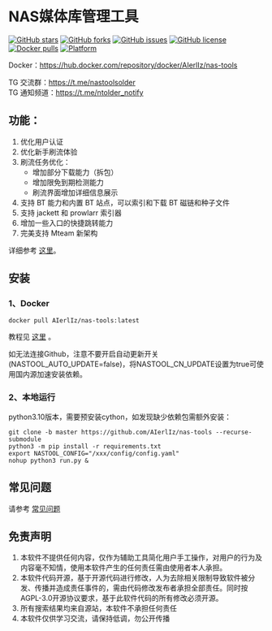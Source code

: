 # NAS媒体库管理工具


[![GitHub stars](https://img.shields.io/github/stars/AIerlIz/nas-tools?style=plastic)](https://github.com/AIerlIz/nas-tools/stargazers)
[![GitHub forks](https://img.shields.io/github/forks/AIerlIz/nas-tools?style=plastic)](https://github.com/AIerlIz/nas-tools/network/members)
[![GitHub issues](https://img.shields.io/github/issues/AIerlIz/nas-tools?style=plastic)](https://github.com/AIerlIz/nas-tools/issues)
[![GitHub license](https://img.shields.io/github/license/AIerlIz/nas-tools?style=plastic)](https://github.com/AIerlIz/nas-tools/blob/master/LICENSE.md)
[![Docker pulls](https://img.shields.io/docker/pulls/AIerlIz/nas-tools?style=plastic)](https://hub.docker.com/r/AIerlIz/nas-tools)
[![Platform](https://img.shields.io/badge/platform-amd64/arm64-pink?style=plastic)](https://hub.docker.com/r/AIerlIz/nas-tools)

Docker：https://hub.docker.com/repository/docker/AIerlIz/nas-tools  

TG 交流群：https://t.me/nastoolsolder  
TG 通知频道：https://t.me/ntolder_notify


## 功能： 

1. 优化用户认证
2. 优化新手刷流体验
1. 刷流任务优化：
   * 增加部分下载能力（拆包）
   * 增加限免到期检测能力
   * 刷流界面增加详细信息展示
3. 支持 BT 能力和内置 BT 站点，可以索引和下载 BT 磁链和种子文件
4. 支持 jackett 和 prowlarr 索引器
5. 增加一些入口的快捷跳转能力
6. 完美支持 Mteam 新架构

详细参考 [这里](diff.md)。  

## 安装
### 1、Docker
```
docker pull AIerlIz/nas-tools:latest
```
教程见 [这里](docker/readme.md) 。

如无法连接Github，注意不要开启自动更新开关(NASTOOL_AUTO_UPDATE=false)，将NASTOOL_CN_UPDATE设置为true可使用国内源加速安装依赖。

### 2、本地运行
python3.10版本，需要预安装cython，如发现缺少依赖包需额外安装：
```
git clone -b master https://github.com/AIerlIz/nas-tools --recurse-submodule 
python3 -m pip install -r requirements.txt
export NASTOOL_CONFIG="/xxx/config/config.yaml"
nohup python3 run.py & 
```
## 常见问题
请参考 [常见问题](Q&A.md)

## 免责声明
1) 本软件不提供任何内容，仅作为辅助工具简化用户手工操作，对用户的行为及内容毫不知情，使用本软件产生的任何责任需由使用者本人承担。
2) 本软件代码开源，基于开源代码进行修改，人为去除相关限制导致软件被分发、传播并造成责任事件的，需由代码修改发布者承担全部责任。同时按AGPL-3.0开源协议要求，基于此软件代码的所有修改必须开源。
3) 所有搜索结果均来自源站，本软件不承担任何责任
3) 本软件仅供学习交流，请保持低调，勿公开传播
